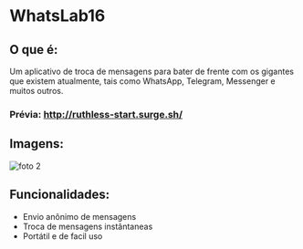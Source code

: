 # WhatsLab16

## O que é:
Um aplicativo de troca de mensagens para bater de frente com os gigantes que existem atualmente, tais como WhatsApp, Telegram, Messenger e muitos outros. 
### Prévia: http://ruthless-start.surge.sh/

## Imagens:
![foto 2](https://user-images.githubusercontent.com/60843500/110966859-7e927e80-8334-11eb-8587-cd5984eae9b4.jpg)

## Funcionalidades:
- Envio anônimo de mensagens
- Troca de mensagens instântaneas 
- Portátil e de facil uso

